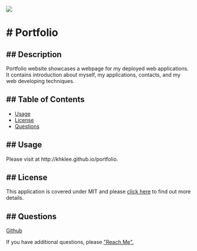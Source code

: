 
<span>
    <img src="https://img.shields.io/badge/License-MIT-blue.svg">
    </span>
<h1># Portfolio</h1> 
<h2>## Description</h2>
    <p>Portfolio website showcases a webpage for my deployed web applications. It contains introduction about myself, my applications, contacts, and my web developing techniques.</p>
<h2>## Table of Contents</h2>
    <ul>
        <li><a href="#usage">Usage</a></li>
        <li><a href="#license">License</a></li>
        <li><a href="#questions">Questions</a></li>
    </ul>
<h2 id="usage">## Usage</h2>
    <p>Please visit at http://khklee.github.io/portfolio.</p>
<h2 id="license">## License</h2>
    <p>
      This application is covered under MIT and please <a href="https://choosealicense.com/licenses/">click here</a> to find out more details.
    </p>
<h2 id="questions">## Questions</h2>
    <p><a href="https://github.com/khklee">Github</a></p>
    <p>If you have additional questions, please <a href="mailto: amorfati38@gmail.com">"Reach Me".</a><p>            
  